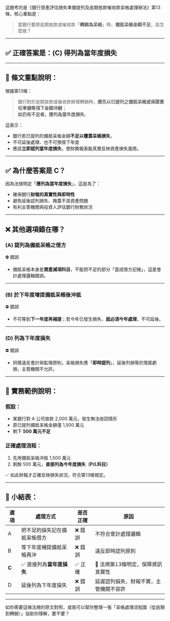 這題考的是《銀行資產評估損失準備提列及逾期放款催收款呆帳處理辦法》第13條，核心重點是：

> 當銀行要將逾期放款或催收款「**轉銷為呆帳**」時，**備抵呆帳金額不足**，該怎麼做？

---

## ✅ 正確答案是：**(C) 得列為當年度損失**

---

## 📘 條文重點說明：

根據第13條：

> 銀行對於逾期放款或催收款辦理轉銷時，**應先以已提列之備抵呆帳或保證責任準備等項下金額沖銷**；  
> **如仍有不足者，應列為當年度損失**。

這表示：

- 銀行若已提列的備抵呆帳金額**不足以覆蓋呆帳損失**，  
- 不可延後處理、也不可預借下年度  
- 應該**立即認列當年度損失**，使財務報表能真實反映資產損失風險。

---

## ✅ 為什麼答案是 C？

因為法規明定「**應列為當年度損失**」，這是為了：

- 確保銀行**財報的真實性與即時性**  
- 避免延後認列損失、掩蓋不良資產問題  
- 有利主管機關與投資人評估銀行財務狀況

---

## ❌ 其他選項錯在哪？

### (A) 認列為備抵呆帳之借方  
⛔ 錯誤  
- 備抵呆帳本身是**資產減項科目**，不能把不足的部分「當成借方記帳」，這是會計處理邏輯錯誤。

---

### (B) 於下年度增提備抵呆帳後沖抵  
⛔ 錯誤  
- 不可等到**下一年度再補提**；若今年已發生損失，**就必須今年處理**，不可延後。

---

### (D) 列為下年度損失  
⛔ 錯誤  
- 同樣違反會計與監理原則，呆帳損失應「**即時認列**」，延後列損等於隱匿虧損，主管機關不允許。

---

## 🧠 實務範例說明：

### 假設：
- 某銀行對 A 公司放款 2,000 萬元，發生無法收回情形  
- 原已提列備抵呆帳金額僅 1,500 萬元  
- 剩下 **500 萬元不足**

### 正確處理流程：
1. 先用備抵呆帳沖抵 1,500 萬元  
2. 剩餘 500 萬元，**直接列為今年度損失（P/L科目）**

✅ 如此財報才正確反映損失狀況，符合第13條規定。

---

## 📌 小結表：

| 選項 | 處理方式                              | 是否正確 | 原因                                                 |
|------|---------------------------------------|----------|------------------------------------------------------|
| A    | 把不足的損失記在備抵呆帳借方         | ❌ 錯誤   | 不符合會計處理邏輯                                   |
| B    | 等下年度補提備抵呆帳再沖               | ❌ 錯誤   | 違反即時認列原則                                     |
| **C**| ✅ 直接列為**當年度損失**               | ✅ 正確   | 🔹 法規第13條明定，保障資訊真實性                     |
| D    | 延後列為下年度損失                    | ❌ 錯誤   | 延遲認列損失、財報不實，主管機關不容許               |

---

如你需要這條法規的原文對照，或我可以幫你整理一張「呆帳處理流程圖（從逾期到轉銷）」協助你理解，要不要？
